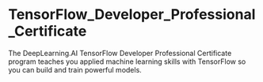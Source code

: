 # TensorFlow_Developer_Professional_Certificate
The DeepLearning.AI TensorFlow Developer Professional Certificate program teaches you applied machine learning skills with TensorFlow so you can build and train powerful models. 
